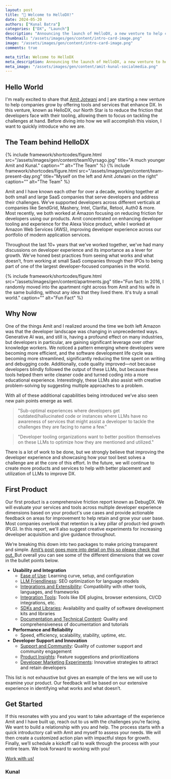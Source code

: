 ```yaml
---
layout: post
title: "👋 Welcome to HelloDX!"
date: 2024-05-20
authors: ["Kunal Batra"]
categories: ["DX", "Launch"]
description: "Announcing the launch of HelloDX, a new venture to help companies with growth by offering tools and services that enhance developer experience." 
thumbnail: "/assets/images/gen/content/intro-card-image.png"
image: "/assets/images/gen/content/intro-card-image.png"
comments: true

meta_title: Welcome to HelloDX
meta_description: Announcing the launch of HelloDX, a new venture to help companies with growth by offering tools and services that enhance developer experience. 
meta_image: "/assets/images/gen/content/amit-kunal-socialmedia.png"
---
```

## Hello World
I'm really excited to share that [Amit Jotwani](https://www.linkedin.com/in/ajotwani/) and [I](https://www.linkedin.com/in/batrakunal/) are starting a new venture to help companies grow by offering tools and services that enhance DX. In this venture, known as HelloDX, our North Star is to reduce the friction that developers face with their tooling, allowing them to focus on tackling the challenges at hand. Before diving into how we will accomplish this vision, I want to quickly introduce who we are.

## The Team behind HelloDX
{% include framework/shortcodes/figure.html src="/assets/images/gen/content/team10yrsago.jpg" title="A much younger Amit and Kunal." caption="" alt="The Team" %}
{% include framework/shortcodes/figure.html src="/assets/images/gen/content/team-present-day.png" title="Myself on the left and Amit Jotwani on the right" caption="" alt="The Team" %}

Amit and I have known each other for over a decade, working together at both small and large SaaS companies that serve developers and address their challenges. We’ve supported developers across different verticals at companies like SendGrid, Mashery, Intel, Clarifai, Retool, Auth0 & more. Most recently, we both worked at Amazon focusing on reducing friction for developers using our products. Amit concentrated on enhancing developer tooling and experience for the Alexa Voice product, while I worked at Amazon Web Services (AWS), improving developer experience across our portfolio of modern application services.

Throughout the last 10+ years that we've worked together, we've had many discussions on developer experience and its importance as a lever for growth. We've honed best practices from seeing what works and what doesn’t, from working at small SaaS companies through their IPOs to being part of one of the largest developer-focused companies in the world. 

{% include framework/shortcodes/figure.html src="/assets/images/gen/content/apartments.jpg" title="Fun fact: In 2016, I randomly moved into the apartment right across from Amit and his wife in the same building, without any idea that they lived there. It's truly a small world." caption="" alt="Fun Fact" %}

## Why Now

One of the things Amit and I realized around the time we both left Amazon was that the developer landscape was changing in unprecedented ways. Generative AI was, and still is, having a profound effect on many industries, but developers in particular, are gaining significant leverage over other knowledge workers. We noticed a pattern emerging where developers were becoming more efficient, and the software development life cycle was becoming more streamlined, significantly reducing the time spent on writing and debugging code. Additionally, code quality improved—not because developers blindly followed the output of these LLMs, but because these tools helped them write cleaner code and turned coding into a more educational experience. Interestingly, these LLMs also assist with creative problem-solving by suggesting multiple approaches to a problem. 

With all of these additional capabilities being introduced we’ve also seen new pain points emerge as well. 

> "Sub-optimal experiences where developers get outdated/hallucinated code or instances where LLMs have no awareness of services that might assist a developer to tackle the challenges they are facing to name a few."

> "Developer tooling organizations want to better position themselves on these LLMs to optimize how they are mentioned and utilized."

There is a lot of work to be done, but we strongly believe that improving the developer experience and showcasing how your tool best solves a challenge are at the core of this effort. In the future, we will continue to create more products and services to help with better placement and utilization of LLMs to improve DX.


## First Product

Our first product is a comprehensive friction report known as DebugDX. We will evaluate your services and tools across multiple developer experience dimensions based on your product's use cases and provide actionable feedback on areas for improvement to help retain and grow your user base. Most companies overlook that retention is a key pillar of product-led growth (PLG). In this report, we'll also suggest creative experiments for increasing developer acquisition and give guidance throughout. 

We’re breaking this down into two packages to make pricing transparent and simple. [Amit’s post goes more into detail on this so please check that out. ](https://blog.hellodx.co/2024-05-20-helloworldhellodx/) But overall you can see some of the different dimensions that we cover in the bullet points below.

* **Usability and Integration**
    * <span style="text-decoration:underline;">Ease of Use</span>: Learning curve, setup, and configuration
    * <span style="text-decoration:underline;">LLM Friendliness</span>: SEO optimization for language models
    * <span style="text-decoration:underline;">Integrations and Extensibility</span>: Compatibility with other tools, languages, and frameworks
    * <span style="text-decoration:underline;">Integration Tools</span>: Tools like IDE plugins, browser extensions, CI/CD integrations, etc.
    * <span style="text-decoration:underline;">SDKs and Libraries</span>: Availability and quality of software development kits and libraries
    * <span style="text-decoration:underline;">Documentation and Technical Content</span>: Quality and comprehensiveness of documentation and tutorials
* **Performance and Reliability**
    * Speed, efficiency, scalability, stability, uptime, etc.
* **Developer Support and Innovation**
    * <span style="text-decoration:underline;">Support and Community</span>: Quality of customer support and community engagement
    * <span style="text-decoration:underline;">Product Insights</span>: Feature suggestions and prioritizations
    * <span style="text-decoration:underline;">Developer Marketing Experiments</span>: Innovative strategies to attract and retain developers

This list is not exhaustive but gives an example of the lens we will use to examine your product. Our feedback will be based on our extensive experience in identifying what works and what doesn’t.

## Get Started

If this resonates with you and you want to take advantage of the experience Amit and I have built up, reach out to us with the challenges you’re facing. We want to build a relationship with you and help. The process starts with a quick introductory call with Amit and myself to assess your needs. We will then create a customized action plan with impactful steps for growth. Finally, we’ll schedule a kickoff call to walk through the process with your entire team. We look forward to working with you! 

[Work with us!](https://calendly.com/kunal732/30min)

### Kunal

